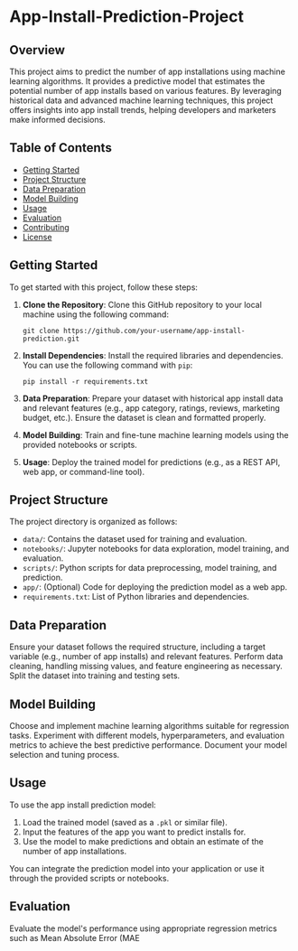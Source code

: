 # App-Install-Prediction-Project
## Overview

This project aims to predict the number of app installations using machine learning algorithms. It provides a predictive model that estimates the potential number of app installs based on various features. By leveraging historical data and advanced machine learning techniques, this project offers insights into app install trends, helping developers and marketers make informed decisions.

## Table of Contents

- [Getting Started](#getting-started)
- [Project Structure](#project-structure)
- [Data Preparation](#data-preparation)
- [Model Building](#model-building)
- [Usage](#usage)
- [Evaluation](#evaluation)
- [Contributing](#contributing)
- [License](#license)

## Getting Started

To get started with this project, follow these steps:

1. **Clone the Repository**: Clone this GitHub repository to your local machine using the following command:

   ```
   git clone https://github.com/your-username/app-install-prediction.git
   ```

2. **Install Dependencies**: Install the required libraries and dependencies. You can use the following command with `pip`:

   ```
   pip install -r requirements.txt
   ```

3. **Data Preparation**: Prepare your dataset with historical app install data and relevant features (e.g., app category, ratings, reviews, marketing budget, etc.). Ensure the dataset is clean and formatted properly.

4. **Model Building**: Train and fine-tune machine learning models using the provided notebooks or scripts.

5. **Usage**: Deploy the trained model for predictions (e.g., as a REST API, web app, or command-line tool).

## Project Structure

The project directory is organized as follows:

- `data/`: Contains the dataset used for training and evaluation.
- `notebooks/`: Jupyter notebooks for data exploration, model training, and evaluation.
- `scripts/`: Python scripts for data preprocessing, model training, and prediction.
- `app/`: (Optional) Code for deploying the prediction model as a web app.
- `requirements.txt`: List of Python libraries and dependencies.

## Data Preparation

Ensure your dataset follows the required structure, including a target variable (e.g., number of app installs) and relevant features. Perform data cleaning, handling missing values, and feature engineering as necessary. Split the dataset into training and testing sets.

## Model Building

Choose and implement machine learning algorithms suitable for regression tasks. Experiment with different models, hyperparameters, and evaluation metrics to achieve the best predictive performance. Document your model selection and tuning process.

## Usage

To use the app install prediction model:

1. Load the trained model (saved as a `.pkl` or similar file).
2. Input the features of the app you want to predict installs for.
3. Use the model to make predictions and obtain an estimate of the number of app installations.

You can integrate the prediction model into your application or use it through the provided scripts or notebooks.

## Evaluation

Evaluate the model's performance using appropriate regression metrics such as Mean Absolute Error (MAE
